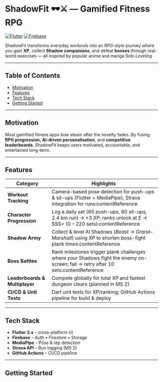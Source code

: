 <!-- PROJECT TITLE & BADGES -->
# ShadowFit 🕶️⚔️ — Gamified Fitness RPG

[![Flutter](https://img.shields.io/badge/Flutter-3.22-blue?logo=flutter)](https://flutter.dev)
[![Firebase](https://img.shields.io/badge/Firebase-Android%20%7C%20iOS-orange?logo=firebase)](https://firebase.google.com)

ShadowFit transforms everyday workouts into an *RPG-style* journey where you gain **XP**, collect **Shadow companions**, and defeat **bosses** through real-world exercises — all inspired by popular anime and manga *Solo Leveling* 

---

## Table of Contents

- [Motivation](#motivation)
- [Features](#features)
- [Tech Stack](#tech-stack)
- [Getting Started](#getting-started)

---

## Motivation
Most gamified fitness apps lose steam after the novelty fades. By fusing **RPG progression**, **AI-driven personalisation**, and **competitive leaderboards**, ShadowFit keeps users motivated, accountable, and entertained long-term.

---

## Features
| Category | Highlights |
| -------- | ---------- |
| **Workout Tracking** | Camera-based pose detection for push-ups & sit-ups (Flutter + MediaPipe), Strava integration for runs:contentReference |
| **Character Progression** | Log a daily set (60 push-ups, 60 sit-ups, 2.4 km run) → +3 XP; ranks unlock at E → SSS+ (0 – 220 sets):contentReference |
| **Shadow Army** | Collect & level AI Shadows (*Beast → Grand-Marshall*) using XP to shorten boss-fight plank times:contentReference |
| **Boss Battles** | Rank milestones trigger plank challenges where your Shadows fight the enemy on-screen; fail → retry after 10 sets:contentReference |
| **Leaderboards & Multiplayer** | Compete globally for total XP and fastest dungeon clears (planned in MS 2) |
| **CI/CD & Unit Tests** | Dart unit tests for XP/ranking; GitHub Actions pipeline for build & deploy |

---

## Tech Stack
- **Flutter 3.x** – cross-platform UI
- **Firebase** – Auth • Firestore • Storage
- **MediaPipe** – Pose & rep detection
- **Strava API** – Run logging (MS 2)
- **GitHub Actions** – CI/CD pipeline

---

## Getting Started

